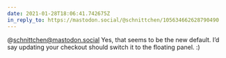 ```yaml
---
date: 2021-01-28T18:06:41.742675Z
in_reply_to: https://mastodon.social/@schnittchen/105634662628790490
---
```

@schnittchen@mastodon.social Yes, that seems to be the new default. I’d say updating your checkout should switch it to the floating panel. :)

